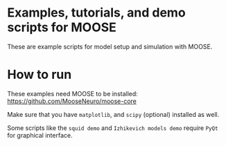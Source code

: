 # Examples, tutorials, and demo scripts for MOOSE

These are example scripts for model setup and simulation with MOOSE.

# How to run

These examples need MOOSE to be installed: https://github.com/MooseNeuro/moose-core

Make sure that you have `matplotlib`, and `scipy` (optional) installed as well.

Some scripts like the `squid demo` and `Izhikevich models demo` require `PyQt` for graphical interface.
